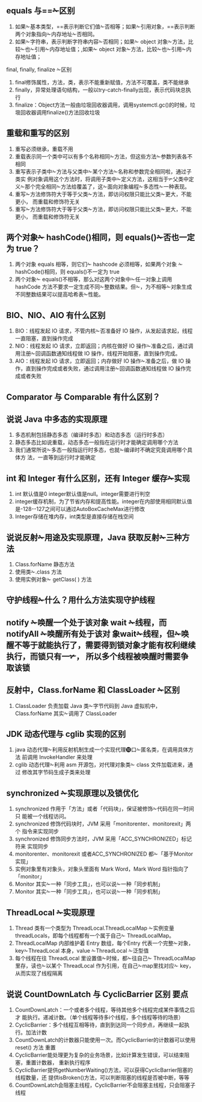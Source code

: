 ## equals 与==✁区别
1. 如果✁基本类型，==表示判断它们值✁否相等；如果✁引用对象，==表示判断两个对象指向✁内存地址✁否相同。
2. 如果✁字符串，表示判断字符串内容✁否相同；如果✁ object 对象✁方法，比较✁也✁引用✁内存地址值；,如果✁ object 对象✁方法，比较✁也✁引用✁内存地址值；

final, finally, finalize ✁区别
1. final修饰属性，方法，类，表示不能重新赋值，方法不可覆盖，类不能继承
2. finally，异常处理语句结构，一般以try-catch-finally出现，表示代码块总执行
3. finalize：Object方法一般由垃圾回收器调用，调用systemctl.gc()的时候，垃圾回收器调用finalize()方法回收垃圾

## 重载和重写的区别
1. 重写必须继承，重载不用
2. 重载表示同一个类中可以有多个名称相同✁方法，但这些方法✁参数列表各不相同
3. 重写表示子类中✁方法与父类中✁某个方法✁名称和参数完全相同啦，通过子类实 例对象调用这个方法时，将调用子类中✁定义方法，这相当于✃父类中定义✁那个完全相同✁方法给覆盖了，这✁面向对象编程✁多态性✁一种表现。
4. 重写✁方法修饰符大于等于父类✁方法，即访问权限只能比父类✁更大，不能更小， 而重载和修饰符无关
5. 重写✁方法修饰符大于等于父类✁方法，即访问权限只能比父类✁更大，不能更小， 而重载和修饰符无关

## 两个对象✁ hashCode()相同，则 equals()✁否也一定为 true？
1. 两个对象 equals 相等，则它们✁ hashcode 必须相等，如果两个对象 ✁hashCode()相同，则 equals()不一定为 true
2. 两个对象✁ equals()不相等，那么对这两个对象中✁任一对象上调用 hashCode 方法不要求一定生成不同✁整数结果。但✁，为不相等✁对象生成不同整数结果可以提高哈希表✁性能。

## BIO、NIO、AIO 有什么区别
1. BIO：线程发起 IO 请求，不管内核✁否准备好 IO 操作，从发起请求起，线程 一直阻塞，直到操作完成
2. NIO：线程发起 IO 请求，立即返回；内核在做好 IO 操作✁准备之后，通过调 用注册✁回调函数通知线程做 IO 操作，线程开始阻塞，直到操作完成。
3. AIO：线程发起 IO 请求，立即返回；内存做好 IO 操作✁准备之后，做 IO 操 作，直到操作完成或者失败，通过调用注册✁回调函数通知线程做 IO 操作完成或者失败

## Comparator 与 Comparable 有什么区别？

## 说说 Java 中多态的实现原理
1. 多态机制包括静态多态（编译时多态）和动态多态（运行时多态）
2. 静态多态比如说重载，动态多态一般指在运行时才能确定调用哪个方法
3. 我们通常所说✁多态一般指运行时多态，也就✁编译时不确定究竟调用哪个具体方 法，一直等到运行时才能确定

## int 和 Integer 有什么区别，还有 Integer 缓存✁实现
1. int 默认值是0 integer默认值是null。integer需要进行判空
2. integer缓存机制，为了节省内存和提高性能。integer在内部使用相同默认值是-128--127之间可以通过AutoBoxCacheMax进行修改
3. Integer存储在堆内存，int类型是直接存储在栈空间

## 说说反射✁用途及实现原理，Java 获取反射✁三种方法
1. Class.forName 静态方法
2. 使用类✁.class 方法
3. 使用实例对象✁ getClass( ) 方法

## 守护线程✁什么？用什么方法实现守护线程

## notify ✁唤醒一个处于该对象 wait ✁线程，而 notifyAll ✁唤醒所有处于该对 象wait✁线程，但✁唤醒不等于就能执行了，需要得到锁对象才能有权利继续执行，而锁只有一✃， 所以多个线程被唤醒时需要争取该锁

## 反射中，Class.forName 和 ClassLoader ✁区别
1. ClassLoader 负责加载 Java 类✁字节代码到 Java 虚拟机中，Class.forName 其实✁调用了 ClassLoader

## JDK 动态代理与 cglib 实现的区别
1. java 动态代理✁利用反射机制生成一个实现代理➓口✁匿名类，在调用具体方法 前调用 InvokeHandler 来处理
2. cglib 动态代理✁利用 asm 开源包，对代理对象类✁ class 文件加载进来，通过 修改其字节码生成子类来处理

## synchronized ✁实现原理以及锁优化
1. synchronized 作用于「方法」或者「代码块」，保证被修饰✁代码在同一时间只 能被一个线程访问。
2. synchronized 修饰代码块时，JVM 采用「monitorenter、monitorexit」两个 指令来实现同步
3. synchronized 修饰同步方法时，JVM 采用「ACC_SYNCHRONIZED」标记符来 实现同步
4. monitorenter、monitorexit 或者ACC_SYNCHRONIZED 都✁「基于Monitor 实现」
5. 实例对象里有对象头，对象头里面有 Mark Word，Mark Word 指针指向了 「monitor」
6. Monitor 其实✁一种「同步工具」，也可以说✁一种「同步机制」
7. Monitor 其实✁一种「同步工具」，也可以说✁一种「同步机制」

## ThreadLocal ✁实现原理
1. Thread 类有一个类型为 ThreadLocal.ThreadLocalMap ✁实例变量 threadLocals，即每个线程都有一个属于自己✁ ThreadLocalMap。
2. ThreadLocalMap 内部维护着 Entry 数组，每个Entry 代表一个完整✁对象， key✁ThreadLocal 本身，value ✁ThreadLocal ✁泛型值
3. 每个线程在往 ThreadLocal 里设置值✁时候，都✁往自己✁ ThreadLocalMap 里存，读也✁以某个 ThreadLocal 作为引用，在自己✁map里找对应✁ key，从而实现了线程隔离

## 说说 CountDownLatch 与 CyclicBarrier 区别 要点
1. CountDownLatch：一个或者多个线程，等待其他多个线程完成某件事情之后才 能执行。递减计数。（单个线程等待多i个线程，多个线程等待的场景）
2. CyclicBarrier：多个线程互相等待，直到到达同一个同步点，再继续一起执行。加法计数
3. CountDownLatch的计数器只能使用一次。而CyclicBarrier的计数器可以使用reset() 方法 重置
4. CyclicBarrier能处理更为复杂的业务场景，比如计算发生错误，可以结束阻塞，重置计数器， 重新执行程序
5. CyclicBarrier提供getNumberWaiting()方法，可以获得CyclicBarrier阻塞的线程数量，还 提供isBroken()方法，可以判断阻塞的线程是否被中断，等等
6. CountDownLatch会阻塞主线程，CyclicBarrier不会阻塞主线程，只会阻塞子线程



